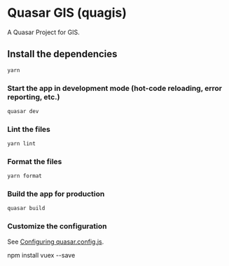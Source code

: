 # Quasar GIS (quagis)

A Quasar Project for GIS.

## Install the dependencies
```bash
yarn
```

### Start the app in development mode (hot-code reloading, error reporting, etc.)
```bash
quasar dev
```


### Lint the files
```bash
yarn lint
```


### Format the files
```bash
yarn format
```


### Build the app for production
```bash
quasar build
```

### Customize the configuration
See [Configuring quasar.config.js](https://v2.quasar.dev/quasar-cli-vite/quasar-config-js).


npm install vuex --save
